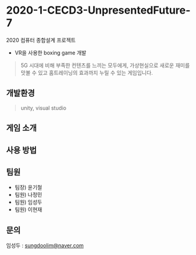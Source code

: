 # 2020-1-CECD3-UnpresentedFuture-7
2020 컴퓨터 종합설계 프로젝트
- VR을 사용한 boxing game 개발
> 5G 시대에 비해 부족한 컨텐츠를 느끼는 모두에게, 
> 가상현실으로 새로운 재미를 맛볼 수 있고 홈트레이닝의 효과까지 누릴 수 있는 게임입니다.

## 개발환경
> unity, visual studio

## 게임 소개

## 사용 방법

## 팀원

- 팀장) 윤기철
- 팀원) 나정민
- 팀원) 임성두
- 팀원) 이현재

## 문의
임성두 : [sungdoolim@naver.com](mailto:sungdoolim@naver.com)
